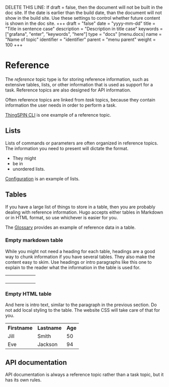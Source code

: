 DELETE THIS LINE: If draft = false, then the document will not be built in the doc site. If the date is earlier than the build date, than the document will not show in the build site. Use these settings to control whether future content is shown in the doc site.
+++
draft = "false"
date = "yyyy-mm-dd"
title = "Title in sentence case"
description = "Description in title case"
keywords = ["grafana", "enter", "keywords", "here"]
type = "docs"
[menu.docs]
name = "Name of topic"
identifier = "identifier"
parent = "menu parent"
weight = 100
+++

# Reference

The *reference* topic type is for storing reference information, such as extensive tables, lists, or other information that is used as support for a task. Reference topics are also designed for API information.

Often reference topics are linked from *task* topics, because they contain information the user needs in order to perform a task.

[ThingSPIN CLI](https://grafana.com/docs/grafana/latest/administration/cli/) is one example of a reference topic.

## Lists

Lists of commands or parameters are often organized in reference topics. The information you need to present will dictate the format.

* They might
* be in
* unordered lists.

[Configuration](https://grafana.com/docs/grafana/latest/installation/configuration/) is an example of lists.

## Tables

If you have a large list of things to store in a table, then you are probably dealing with reference information. Hugo accepts either tables in Markdown or in HTML format, so use whichever is easier for you.

The [Glossary](https://grafana.com/docs/grafana/latest/guides/glossary/) provides an example of reference data in a table.

### Empty markdown table

While you might not need a heading for each table, headings are a good way to chunk information if you have several tables. They also make the content easy to skim. Use headings or intro paragraphs like this one to explain to the reader what the information in the table is used for.

|    |    |    |    |    |    |
|:---|:---|:--:|:--:|---:|---:|
|    |    |    |    |    |    |
|    |    |    |    |    |    |
|    |    |    |    |    |    |
|    |    |    |    |    |    |

### Empty HTML table

And here is intro text, similar to the paragraph in the previous section. Do not add local styling to the table. The website CSS will take care of that for you.

<table>
  <tr>
    <th>Firstname</th>
    <th>Lastname</th> 
    <th>Age</th>
  </tr>
  <tr>
    <td>Jill</td>
    <td>Smith</td> 
    <td>50</td>
  </tr>
  <tr>
    <td>Eve</td>
    <td>Jackson</td> 
    <td>94</td>
  </tr>
</table>

## API documentation

API documentation is always a reference topic rather than a task topic, but it has its own rules.
